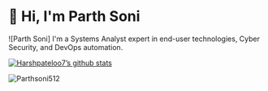 # 👋 Hi, I'm Parth Soni
![Parth Soni]
I'm a Systems Analyst expert in end-user technologies, Cyber Security, and DevOps automation.

[![Harshpateloo7’s github stats](https://github-readme-stats.vercel.app/api?username=Parthsoni512&show_icons=true&line_height=21&show_icons=true&theme=vue&count_private=true)](https://github.com/Parthsoni512)

<img align="center" src="https://github-readme-streak-stats.herokuapp.com/?user=Harshpateloo7&" alt="Parthsoni512" />




